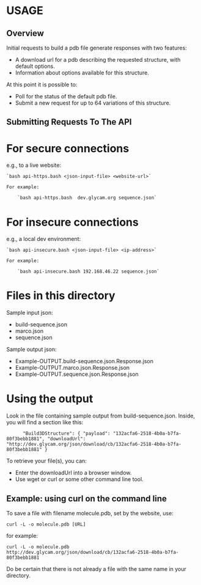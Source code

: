 # USAGE

## Overview
Initial requests to build a pdb file generate responses with two features:
* A download url for a pdb describing the requested structure, with default options.
* Information about options available for this structure.

At this point it is possible to:
* Poll for the status of the default pdb file.
* Submit a new request for up to 64 variations of this structure.

## Submitting Requests To The API
# For secure connections
e.g., to a live website:

	`bash api-https.bash <json-input-file> <website-url>`

	For example:

		`bash api-https.bash  dev.glycam.org sequence.json`

# For insecure connections
e.g., a local dev environment:

	`bash api-insecure.bash <json-input-file> <ip-address>`

	For example:

		`bash api-insecure.bash 192.168.46.22 sequence.json`

# Files in this directory

Sample input json:

* build-sequence.json
* marco.json
* sequence.json

Sample output json:

* Example-OUTPUT.build-sequence.json.Response.json
* Example-OUTPUT.marco.json.Response.json
* Example-OUTPUT.sequence.json.Response.json

# Using the output

Look in the file containing sample output from build-sequence.json.  Inside,
you will find a section like this:


`      "Build3DStructure": {
        "payload": "132acfa6-2518-4b0a-b7fa-80f3bebb1881",
        "downloadUrl": "http://dev.glycam.org/json/download/cb/132acfa6-2518-4b0a-b7fa-80f3bebb1881"
      }`

To retrieve your file(s), you can:

* Enter the downloadUrl into a browser window.
* Use wget or curl or some other command line tool.

## Example:  using curl on the command line

To save a file with filename molecule.pdb, set by the website, use:

`curl -L -o molecule.pdb [URL]`

for example:

`curl -L -o molecule.pdb http://dev.glycam.org/json/download/cb/132acfa6-2518-4b0a-b7fa-80f3bebb1881`

Do be certain that there is not already a file with the same name in your directory.
